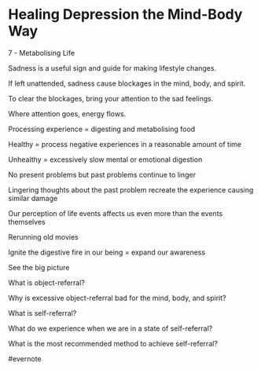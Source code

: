 # Healing Depression the Mind-Body Way

7 - Metabolising Life

Sadness is a useful sign and guide for making lifestyle changes.

If left unattended, sadness cause blockages in the mind, body, and spirit.

To clear the blockages, bring your attention to the sad feelings.

Where attention goes, energy flows.

Processing experience = digesting and metabolising food

Healthy = process negative experiences in a reasonable amount of time

Unhealthy = excessively slow mental or emotional digestion

No present problems but past problems continue to linger

Lingering thoughts about the past problem recreate the experience causing similar damage

Our perception of life events affects us even more than the events themselves

Rerunning old movies

Ignite the digestive fire in our being = expand our awareness

See the big picture

What is object-referral?

Why is excessive object-referral bad for the mind, body, and spirit?

What is self-referral?

What do we experience when we are in a state of self-referral?

What is the most recommended method to achieve self-referral?

\#evernote

